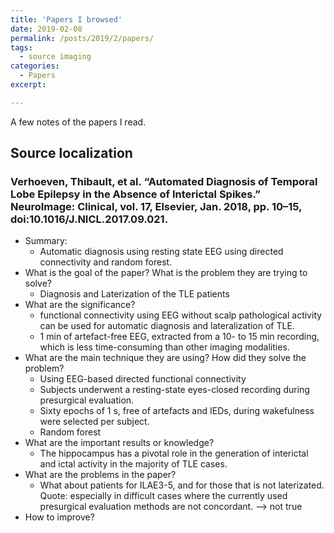 ```yaml
---
title: 'Papers I browsed'
date: 2019-02-08
permalink: /posts/2019/2/papers/
tags:
  - source imaging
categories:
  - Papers
excerpt:

---
```


<!-- The caregories I used:
  - Tools
  - Coding
  - Neuroscience
  - Machine learning
  - Image processing
  - Signal processing -->

A few notes of the papers I read.

## Source localization
### Verhoeven, Thibault, et al. “Automated Diagnosis of Temporal Lobe Epilepsy in the Absence of Interictal Spikes.” NeuroImage: Clinical, vol. 17, Elsevier, Jan. 2018, pp. 10–15, doi:10.1016/J.NICL.2017.09.021.
* Summary:
  * Automatic diagnosis using resting state EEG using directed connectivity and random forest.
* What is the goal of the paper? What is the problem they are trying to solve?
    * Diagnosis and Laterization of the TLE patients
* What are the significance?
    * functional connectivity using EEG without scalp pathological activity can be used for automatic diagnosis and lateralization of TLE.
    * 1 min of artefact-free EEG, extracted from a 10- to 15 min recording, which is less time-consuming than other imaging modalities.
* What are the main technique they are using? How did they solve the problem?
    * Using EEG-based directed functional connectivity
    * Subjects underwent a resting-state eyes-closed recording during presurgical evaluation. 
    * Sixty epochs of 1 s, free of artefacts and IEDs, during wakefulness were selected per subject. 
    * Random forest
* What are the important results or knowledge?
    * The hippocampus has a pivotal role in the generation of interictal and ictal activity in the majority of TLE cases.
* What are the problems in the paper?
    * What about patients for ILAE3-5, and for those that is not laterizated. Quote: especially in difficult cases where the currently used presurgical evaluation methods are not concordant.  --> not true
* How to improve?

